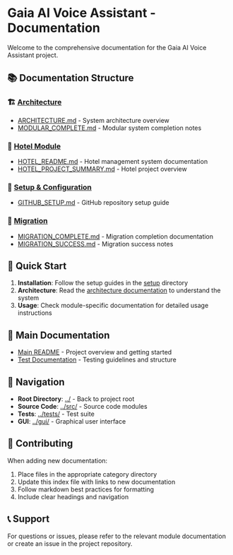 # Gaia AI Voice Assistant - Documentation

Welcome to the comprehensive documentation for the Gaia AI Voice Assistant project.

## 📚 Documentation Structure

### 🏗️ [Architecture](./architecture/)

- [ARCHITECTURE.md](./architecture/ARCHITECTURE.md) - System architecture overview
- [MODULAR_COMPLETE.md](./architecture/MODULAR_COMPLETE.md) - Modular system completion notes

### 🏨 [Hotel Module](./hotel/)

- [HOTEL_README.md](./hotel/HOTEL_README.md) - Hotel management system documentation
- [HOTEL_PROJECT_SUMMARY.md](./hotel/HOTEL_PROJECT_SUMMARY.md) - Hotel project overview

### 🔧 [Setup & Configuration](./setup/)

- [GITHUB_SETUP.md](./setup/GITHUB_SETUP.md) - GitHub repository setup guide

### 🔄 [Migration](./migration/)

- [MIGRATION_COMPLETE.md](./migration/MIGRATION_COMPLETE.md) - Migration completion documentation
- [MIGRATION_SUCCESS.md](./migration/MIGRATION_SUCCESS.md) - Migration success notes

## 🚀 Quick Start

1. **Installation**: Follow the setup guides in the [setup](./setup/) directory
2. **Architecture**: Read the [architecture documentation](./architecture/) to understand the system
3. **Usage**: Check module-specific documentation for detailed usage instructions

## 📖 Main Documentation

- [Main README](../README.md) - Project overview and getting started
- [Test Documentation](../tests/README.md) - Testing guidelines and structure

## 🔗 Navigation

- **Root Directory**: [../](../) - Back to project root
- **Source Code**: [../src/](../src/) - Source code modules
- **Tests**: [../tests/](../tests/) - Test suite
- **GUI**: [../gui/](../gui/) - Graphical user interface

## 📝 Contributing

When adding new documentation:

1. Place files in the appropriate category directory
2. Update this index file with links to new documentation
3. Follow markdown best practices for formatting
4. Include clear headings and navigation

## 📞 Support

For questions or issues, please refer to the relevant module documentation or create an issue in the project repository.
